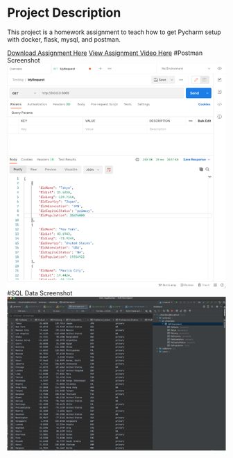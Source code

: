 # Project Description
This project is a homework assignment to teach how to get Pycharm setup with docker, flask, mysql, and postman.

[Download Assignment Here](PPFSQL-Homework.pdf)
[View Assignment Video Here]()
#Postman Screenshot
![postman requet output](screenshots/postman.png)
#SQL Data Screenshot
![pycharm data query](screenshots/query.png)